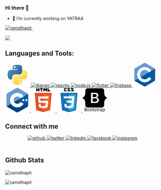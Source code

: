 ### Hi there 👋

<!-- ![Ram Sthapit's GitHub stats](https://github-readme-stats.vercel.app/api?username=ramsthapit&show_icons=true&theme=radical) -->



<!-- **ramsthapit/ramsthapit** is a ✨ _special_ ✨ repository because its `README.md` (this file) appears on your GitHub profile.

Here are some ideas to get you started:
 -->
- 🔭 I’m currently working on YATRAA
<!--
- 🌱 I’m currently learning ...
- 👯 I’m looking to collaborate on ...
- 🤔 I’m looking for help with ...
- 💬 Ask me about ...
- 📫 How to reach me: ...
- 😄 Pronouns: ...
- ⚡ Fun fact: ...
-->
<p align="left"> 
  <a href="https://github.com/ryo-ma/github-profile-trophy">
    <img src="https://github-profile-trophy.vercel.app/?username=ramsthapit" alt="ramsthapit" />
  </a>&nbsp; 
</p>
<p>
 
 <img align="center" src="https://github-readme-stats.vercel.app/api/top-langs/?username=ramsthapit&layout=compact&theme=buefy&hide_border=true" />
  
## Languages and Tools:

<p align="left">
   
  <a href="https://www.python.org" target="_blank" rel="noreferrer"> 
    <img src="https://raw.githubusercontent.com/devicons/devicon/master/icons/python/python-original.svg" alt="python" width="80" height="80"/> 
  </a>
  <a href="https://www.djangoproject.com/" target="_blank" rel="noreferrer">
    <img src="https://cdn.worldvectorlogo.com/logos/django.svg" alt="django" width="80" height="80"/> 
  </a>
  <a href="https://www.reactjs.com/" target="_blank" rel="noreferrer">
    <img src="https://www.vectorlogo.zone/logos/reactjs/reactjs-icon.svg" alt="reactjs" width="80" height="80"/> 
  </a>
  <a href="https://www.nodejs.com/" target="_blank" rel="noreferrer">
    <img src="https://www.vectorlogo.zone/logos/nodejs/nodejs-icon.svg" alt="nodeJs" width="80" height="80"/> 
  </a>
  
  <a href="https://flutter.dev" target="_blank" rel="noreferrer">
    <img src="https://www.vectorlogo.zone/logos/flutterio/flutterio-icon.svg" alt="flutter" width="80" height="80"/> 
  </a> 
  <a href="https://firebase.google.com/" target="_blank" rel="noreferrer">
    <img src="https://www.vectorlogo.zone/logos/firebase/firebase-icon.svg" alt="firebase" width="80" height="80"/> 
  </a> 
    <a href="https://www.cprogramming.com/" target="_blank" rel="noreferrer"> 
    <img src="https://raw.githubusercontent.com/devicons/devicon/master/icons/c/c-original.svg" alt="c" width="80" height="80"/> 
  </a>
  <a href="https://www.w3schools.com/cpp/" target="_blank" rel="noreferrer">
    <img src="https://raw.githubusercontent.com/devicons/devicon/master/icons/cplusplus/cplusplus-original.svg" alt="cplusplus" width="80" height="80"/> 
  </a> 
  <a href="https://www.w3.org/html/" target="_blank" rel="noreferrer"> 
    <img src="https://raw.githubusercontent.com/devicons/devicon/master/icons/html5/html5-original-wordmark.svg" alt="html5" width="80" height="80"/> 
  </a>
  <a href="https://www.w3schools.com/css/" target="_blank" rel="noreferrer"> 
    <img src="https://raw.githubusercontent.com/devicons/devicon/master/icons/css3/css3-original-wordmark.svg" alt="css3" width="80" height="80"/>
  </a>
  <a href="https://getbootstrap.com" target="_blank" rel="noreferrer">
    <img src="https://raw.githubusercontent.com/devicons/devicon/master/icons/bootstrap/bootstrap-plain-wordmark.svg" alt="bootstrap" width="80" height="80"/> 
  </a> 
</p>

## Connect with me  
<div align="center">
<a href="https://github.com/ramsthapit" target="_blank">
<img src=https://img.shields.io/badge/github-%2324292e.svg?&style=for-the-badge&logo=github&logoColor=white alt=github style="margin-bottom: 5px;" />
</a>
<a href="https://twitter.com/ram_sthapit" target="_blank">
<img src=https://img.shields.io/badge/twitter-%2300acee.svg?&style=for-the-badge&logo=twitter&logoColor=white alt=twitter style="margin-bottom: 5px;" />
</a>
<a href="https://linkedin.com/in/ram-sthapit/" target="_blank">
<img src=https://img.shields.io/badge/linkedin-%231E77B5.svg?&style=for-the-badge&logo=linkedin&logoColor=white alt=linkedin style="margin-bottom: 5px;" />
</a>
<a href="https://www.facebook.com/sthapitRam" target="_blank">
<img src=https://img.shields.io/badge/facebook-%232E87FB.svg?&style=for-the-badge&logo=facebook&logoColor=white alt=facebook style="margin-bottom: 5px;" />
</a>
<a href="https://instagram.com/ram_sthapit" target="_blank">
<img src=https://img.shields.io/badge/instagram-%23000000.svg?&style=for-the-badge&logo=instagram&logoColor=white alt=instagram style="margin-bottom: 5px;" />
</a>  
</div>  
  

<br/> 

## Github Stats  
<p>
  <img align="center" src="https://github-readme-stats.vercel.app/api?username=ramsthapit&show_icons=true&locale=en" alt="ramsthapit" />
</p>

<!-- <p>
  <img align="center" src="https://github-readme-stats.vercel.app/api/top-langs?username=ramsthapit&show_icons=true&locale=en&layout=compact" alt="ramsthapit" />;
</p> -->
<!-- ![Anurag's GitHub stats](https://github-readme-stats.vercel.app/api?username=ramsthapit&show_icons=true&theme=onedark) -->


<!-- <p><img align="center" src="https://github-readme-streak-stats.herokuapp.com/?user=ramsthapit&" alt="ramsthapit" /></p> -->

 
<p align="left">
  <img src="https://komarev.com/ghpvc/?username=ramsthapit&label=Profile%20views&color=0e75b6&style=flat" alt="ramsthapit" /> 
</p>

